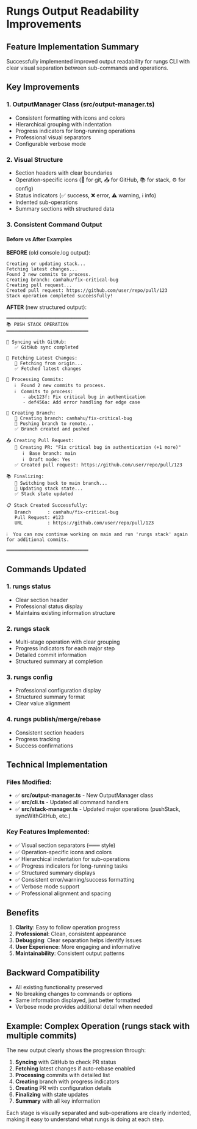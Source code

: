 # Rungs Output Readability Improvements

## Feature Implementation Summary

Successfully implemented improved output readability for rungs CLI with clear visual separation between sub-commands and operations.

## Key Improvements

### 1. **OutputManager Class** (src/output-manager.ts)
- Consistent formatting with icons and colors
- Hierarchical grouping with indentation  
- Progress indicators for long-running operations
- Professional visual separators
- Configurable verbose mode

### 2. **Visual Structure**
- Section headers with clear boundaries
- Operation-specific icons (🔄 for git, 📤 for GitHub, 📚 for stack, ⚙️ for config)
- Status indicators (✅ success, ❌ error, ⚠️ warning, ℹ️ info)
- Indented sub-operations
- Summary sections with structured data

### 3. **Consistent Command Output**

#### Before vs After Examples

**BEFORE** (old console.log output):
```
Creating or updating stack...
Fetching latest changes...
Found 2 new commits to process.
Creating branch: camhahu/fix-critical-bug  
Creating pull request...
Created pull request: https://github.com/user/repo/pull/123
Stack operation completed successfully!
```

**AFTER** (new structured output):
```
══════════════════════════════
📚 PUSH STACK OPERATION
══════════════════════════════

🔄 Syncing with GitHub:
   ✅ GitHub sync completed

🔄 Fetching Latest Changes:
   🔄 Fetching from origin...
   ✅ Fetched latest changes

🔄 Processing Commits:
   ℹ️  Found 2 new commits to process.
   ℹ️  Commits to process:
      - abc123f: Fix critical bug in authentication
      - def456a: Add error handling for edge case

🔄 Creating Branch:
   🔄 Creating branch: camhahu/fix-critical-bug
   🔄 Pushing branch to remote...
   ✅ Branch created and pushed

📤 Creating Pull Request:
   🔄 Creating PR: "Fix critical bug in authentication (+1 more)"
      ℹ️  Base branch: main
      ℹ️  Draft mode: Yes
   ✅ Created pull request: https://github.com/user/repo/pull/123

📚 Finalizing:
   🔄 Switching back to main branch...
   🔄 Updating stack state...
   ✅ Stack state updated

📋 Stack Created Successfully:
   Branch      : camhahu/fix-critical-bug
   Pull Request: #123
   URL         : https://github.com/user/repo/pull/123

ℹ️  You can now continue working on main and run 'rungs stack' again for additional commits.

══════════════════════════════
```

## Commands Updated

### 1. **rungs status** 
- Clear section header
- Professional status display
- Maintains existing information structure

### 2. **rungs stack**
- Multi-stage operation with clear grouping
- Progress indicators for each major step
- Detailed commit information
- Structured summary at completion

### 3. **rungs config**
- Professional configuration display
- Structured summary format
- Clear value alignment

### 4. **rungs publish/merge/rebase**
- Consistent section headers  
- Progress tracking
- Success confirmations

## Technical Implementation

### Files Modified:
- ✅ **src/output-manager.ts** - New OutputManager class
- ✅ **src/cli.ts** - Updated all command handlers
- ✅ **src/stack-manager.ts** - Updated major operations (pushStack, syncWithGitHub, etc.)

### Key Features Implemented:
- ✅ Visual section separators (═══ style)
- ✅ Operation-specific icons and colors
- ✅ Hierarchical indentation for sub-operations
- ✅ Progress indicators for long-running tasks
- ✅ Structured summary displays
- ✅ Consistent error/warning/success formatting
- ✅ Verbose mode support
- ✅ Professional alignment and spacing

## Benefits

1. **Clarity**: Easy to follow operation progress
2. **Professional**: Clean, consistent appearance
3. **Debugging**: Clear separation helps identify issues
4. **User Experience**: More engaging and informative
5. **Maintainability**: Consistent output patterns

## Backward Compatibility

- All existing functionality preserved
- No breaking changes to commands or options
- Same information displayed, just better formatted
- Verbose mode provides additional detail when needed

## Example: Complex Operation (rungs stack with multiple commits)

The new output clearly shows the progression through:
1. **Syncing** with GitHub to check PR status
2. **Fetching** latest changes if auto-rebase enabled  
3. **Processing** commits with detailed list
4. **Creating** branch with progress indicators
5. **Creating** PR with configuration details
6. **Finalizing** with state updates
7. **Summary** with all key information

Each stage is visually separated and sub-operations are clearly indented, making it easy to understand what rungs is doing at each step.
